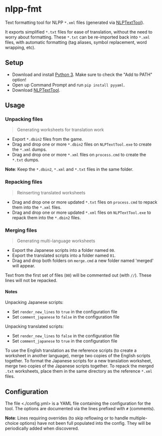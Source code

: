 # nlpp-fmt

Text formatting tool for NLPP `*.xml` files (generated via [NLPTextTool](https://github.com/LovePlusProject/NLPTextTool)).

It exports simplified `*.txt` files for ease of translation, without the need to worry about formatting. These `*.txt` can be re-imported back into `*.xml` files, with automatic formatting (tag aliases, symbol replacement, word wrapping, etc).


## Setup

- Download and install [Python 3](https://www.python.org/downloads/). Make sure to check the "Add to PATH" option!
- Open up Command Prompt and run `pip install pyyaml`.
- Download [NLPTextTool](https://github.com/LovePlusProject/NLPTextTool).


## Usage

### Unpacking files

> Generating worksheets for translation work

- Export `*.dbin2` files from the game.
- Drag and drop one or more `*.dbin2` files on `NLPTextTool.exe` to create the `*.xml` dumps.
- Drag and drop one or more `*.xml` files on `process.cmd` to create the `*.txt` dumps.

**Note**: Keep the `*.dbin2`, `*.xml` and `*.txt` files in the same folder.


### Repacking files

> Reinserting translated worksheets

- Drag and drop one or more updated `*.txt` files on `process.cmd` to repack them into the `*.xml` files.
- Drag and drop one or more updated `*.xml` files on `NLPTextTool.exe` to repack them into the `*.dbin2` files.


### Merging files

> Generating multi-language worksheets

- Export the Japanese scripts into a folder named `00`.
- Export the translated scripts into a folder named `01`.
- Drag and drop both folders on `merge.cmd` a new folder named 'merged' will appear.

Text from the first set of files (`00`) will be commented out (with `//`). These lines will not be repacked.


#### Notes

Unpacking Japanese scripts:

- Set `render_new_lines` to `true` in the configuration file
- Set `comment_japanese` to `false` in the configuration file

Unpacking translated scripts:

- Set `render_new_lines` to `false` in the configuration file
- Set `comment_japanese` to `true` in the configuration file

To use the English translation as the reference scripts (to create a worksheet in another language), merge two copies of the English scripts together.
To format the Japanese scripts for a new translation worksheet, merge two copies of the Japanese scripts together.
To repack the merged `.txt` worksheets, place them in the same directory as the reference `*.xml` files.


## Configuration

The file <./config.yml> is a YAML file containing the configuration for the tool. The options are documented via the lines prefixed with `#` (comments).

**Note**: Lines requiring overrides (to skip reflowing or to handle multiple-choice options) have not been full populated into the config. They will be periodically added when discovered.
